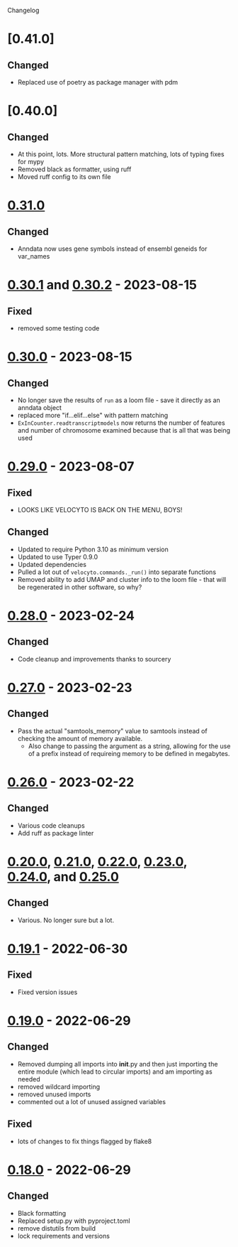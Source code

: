 Changelog

# [0.41.0]

## Changed

- Replaced use of poetry as package manager with pdm

# [0.40.0]

## Changed

- At this point, lots.  More structural pattern matching, lots of typing fixes for mypy
- Removed black as formatter, using ruff
- Moved ruff config to its own file

# [0.31.0]

## Changed

- Anndata now uses gene symbols instead of ensembl geneids for var_names

# [0.30.1] and [0.30.2] - 2023-08-15

## Fixed

- removed some testing code

# [0.30.0] - 2023-08-15

## Changed

- No longer save the results of `run` as a loom file - save it directly as an anndata object
- replaced more "if...elif...else" with pattern matching
- `ExInCounter.readtranscriptmodels` now returns the number of features and number of
  chromosome examined because that is all that was being used


# [0.29.0] - 2023-08-07

## Fixed

- LOOKS LIKE VELOCYTO IS BACK ON THE MENU, BOYS!

## Changed

- Updated to require Python 3.10 as minimum version
- Updated to use Typer 0.9.0
- Updated dependencies
- Pulled a lot out of `velocyto.commands._run()` into separate functions
- Removed ability to add UMAP and cluster info to the loom file - that will be regenerated in other software, so why?


# [0.28.0] - 2023-02-24

## Changed

- Code cleanup and improvements thanks to sourcery


# [0.27.0] - 2023-02-23

## Changed

- Pass the actual "samtools_memory" value to samtools instead of checking the amount of memory available.
  - Also change to passing the argument as a string, allowing for the use of a prefix instead of requireing memory to be
  defined in megabytes.


# [0.26.0] - 2023-02-22

## Changed

- Various code cleanups
- Add ruff as package linter


# [0.20.0], [0.21.0], [0.22.0], [0.23.0], [0.24.0], and [0.25.0]

## Changed

- Various. No longer sure but a lot.


# [0.19.1] - 2022-06-30

## Fixed

- Fixed version issues


# [0.19.0] - 2022-06-29

## Changed

- Removed dumping all imports into __init__.py and then just importing the entire module (which lead to circular imports) and am importing as needed
- removed wildcard importing
- removed unused imports
- commented out a lot of unused assigned variables

## Fixed

- lots of changes to fix things flagged by flake8


# [0.18.0] - 2022-06-29

## Changed

- Black formatting
- Replaced setup.py with pyproject.toml
- remove distutils from build
- lock requirements and versions

[0.31.0]: https://github.com/milescsmith/velocyto.py/compare/0.30.2..0.31.0
[0.30.2]: https://github.com/milescsmith/velocyto.py/compare/0.30.1..0.30.2
[0.30.1]: https://github.com/milescsmith/velocyto.py/compare/0.30.0..0.30.1
[0.30.0]: https://github.com/milescsmith/velocyto.py/compare/0.29.0..0.30.0
[0.29.0]: https://github.com/milescsmith/velocyto.py/compare/0.28.0..0.29.0
[0.28.0]: https://github.com/milescsmith/velocyto.py/compare/0.27.1..0.28.0
[0.27.1]: https://github.com/milescsmith/velocyto.py/compare/0.27.0..0.27.1
[0.27.0]: https://github.com/milescsmith/velocyto.py/compare/0.26.0..0.27.0
[0.26.0]: https://github.com/milescsmith/velocyto.py/compare/0.25.0..0.26.0
[0.25.0]: https://github.com/milescsmith/velocyto.py/compare/0.24.0..0.25.0
[0.24.0]: https://github.com/milescsmith/velocyto.py/compare/0.23.0..0.24.0
[0.23.0]: https://github.com/milescsmith/velocyto.py/compare/0.22.0..0.23.0
[0.22.0]: https://github.com/milescsmith/velocyto.py/compare/0.21.0..0.22.0
[0.21.0]: https://github.com/milescsmith/velocyto.py/compare/0.20.0..0.21.0
[0.20.0]: https://github.com/milescsmith/velocyto.py/compare/0.19.0..0.20.0
[0.19.1]: https://github.com/milescsmith/velocyto.py/compare/0.19.0..0.19.1
[0.19.0]: https://github.com/milescsmith/velocyto.py/compare/0.18.0..0.19.0
[0.18.0]: https://github.com/milescsmith/velocyto.py/releases/tag/0.18.0
